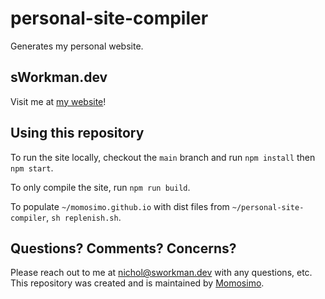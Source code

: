 # personal-site-compiler

Generates my personal website.

## sWorkman.dev

Visit me at [my website](https://www.sworkman.dev/)!

## Using this repository

To run the site locally, checkout the `main` branch and run `npm install`
then `npm start`.

To only compile the site, run `npm run build`.

To populate `~/momosimo.github.io` with dist files from
`~/personal-site-compiler`, `sh replenish.sh`.

## Questions? Comments? Concerns?

Please reach out to me at nichol@sworkman.dev with any questions, etc.
This repository was created and is maintained 
by [Momosimo](https://github.com/Momosimo).
